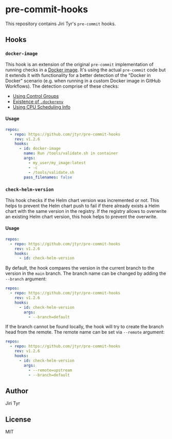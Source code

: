 # pre-commit-hooks

This repository contains Jiri Tyr's `pre-commit` hooks.

## Hooks

### `docker-image`

This hook is an extension of the original `pre-commit` implementation of running
checks in a [Docker image](https://pre-commit.com/index.html#docker_image). It's
using the actual `pre-commit` code but it extends it with functionality for a
better detection of the "Docker in Docker" scenario (e.g. when running in a
custom Docker image in GitHub Workflows). The detection comprise of these
checks:

- [Using Control Groups](https://www.baeldung.com/linux/is-process-running-inside-container#using-control-groups)
- [Existence of `.dockerenv`](https://www.baeldung.com/linux/is-process-running-inside-container#existence-of-dockerenv)
- [Using CPU Scheduling Info](https://www.baeldung.com/linux/is-process-running-inside-container#using-cpu-scheduling-info)

#### Usage

```yaml
repos:
  - repo: https://github.com/jtyr/pre-commit-hooks
    rev: v1.2.6
    hooks:
      - id: docker-image
        name: Run /tools/validate.sh in container
        args:
          - my_user/my_image:latest
          - -c
          - /tools/validate.sh
        pass_filenames: false
```

### `check-helm-version`

This hook checks if the Helm chart version was incremented or not. This helps to
prevent the Helm chart push to fail if there already exists a Helm chart with the
same version in the registry. If the registry allows to overwrite an existing
Helm chart version, this hook helps to prevent the overwrite.

#### Usage

```yaml
repos:
  - repo: https://github.com/jtyr/pre-commit-hooks
    rev: v1.2.6
    hooks:
      - id: check-helm-version
```

By default, the hook compares the version in the current branch to the
version in the `main` branch. The branch name can be changed by adding
the `--branch` argument:

```yaml
repos:
  - repo: https://github.com/jtyr/pre-commit-hooks
    rev: v1.2.6
    hooks:
      - id: check-helm-version
        args:
          - --branch=default
```

If the branch cannot be found locally, the hook will try to create the
branch head from the remote. The remote name can be set via `--remote`
argument:

```yaml
repos:
  - repo: https://github.com/jtyr/pre-commit-hooks
    rev: v1.2.6
    hooks:
      - id: check-helm-version
        args:
          - --remote=upstream
          - --branch=default
```

## Author

Jiri Tyr

## License

MIT
